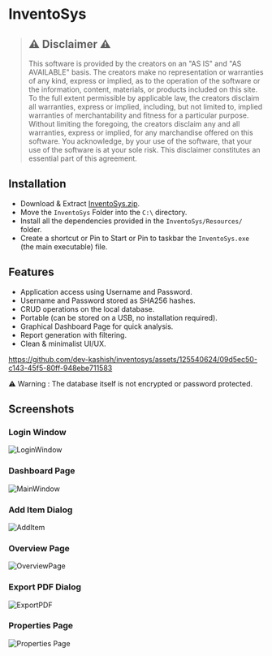 # InventoSys

> ## ⚠ Disclaimer ⚠
> This software is provided by the creators on an "AS IS" and "AS AVAILABLE" basis. The creators make no representation or warranties of any kind, express or implied, as to the operation of the software or the information, content, materials, or products included on this site. To the full extent permissible by applicable law, the creators disclaim all warranties, express or implied, including, but not limited to, implied warranties of merchantability and fitness for a particular purpose. Without limiting the foregoing, the creators disclaim any and all warranties, express or implied, for any marchandise offered on this software. You acknowledge, by your use of the software, that your use of the software is at your sole risk. This disclaimer constitutes an essential part of this agreement.

## Installation
- Download & Extract [InventoSys.zip](https://github.com/dev-kashish/inventosys/releases).
- Move the `InventoSys` Folder into the `C:\` directory.
- Install all the dependencies provided in the `InventoSys/Resources/` folder.
- Create a shortcut or Pin to Start or Pin to taskbar the `InventoSys.exe` (the main executable) file.

## Features

- Application access using Username and Password.
- Username and Password stored as SHA256 hashes.
- CRUD operations on the local database.
- Portable (can be stored on a USB, no installation required).
- Graphical Dashboard Page for quick analysis.
- Report generation with filtering.
- Clean & minimalist UI/UX.

https://github.com/dev-kashish/inventosys/assets/125540624/09d5ec50-c143-45f5-80ff-948ebe711583

⚠ Warning : The database itself is not encrypted or password protected.

## Screenshots

### Login Window
![LoginWindow](https://github.com/dev-kashish/inventosys/assets/125540624/3ca6d6a5-776b-4117-a90e-03427e8946b5)

### Dashboard Page
![MainWindow](https://github.com/dev-kashish/inventosys/assets/125540624/348e6f8a-5a31-4562-860f-4d29a901f741)

### Add Item Dialog
![AddItem](https://github.com/dev-kashish/inventosys/assets/125540624/f947d613-4b20-45d0-aee7-8d750f8aebdd)

### Overview Page
![OverviewPage](https://github.com/dev-kashish/inventosys/assets/125540624/32227d94-0c80-4029-83a6-9a004422abc7)

### Export PDF Dialog
![ExportPDF](https://github.com/dev-kashish/inventosys/assets/125540624/dd20a61f-d45c-4274-8fb3-7bec7778e579)

### Properties Page
![Properties Page](https://github.com/dev-kashish/inventosys/assets/125540624/8afb0bd0-c61f-4781-a702-d3967fa34b4c)
